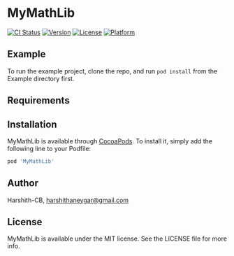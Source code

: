 # MyMathLib

[![CI Status](https://img.shields.io/travis/Harshith-CB/MyMathLib.svg?style=flat)](https://travis-ci.org/Harshith-CB/MyMathLib)
[![Version](https://img.shields.io/cocoapods/v/MyMathLib.svg?style=flat)](https://cocoapods.org/pods/MyMathLib)
[![License](https://img.shields.io/cocoapods/l/MyMathLib.svg?style=flat)](https://cocoapods.org/pods/MyMathLib)
[![Platform](https://img.shields.io/cocoapods/p/MyMathLib.svg?style=flat)](https://cocoapods.org/pods/MyMathLib)

## Example

To run the example project, clone the repo, and run `pod install` from the Example directory first.

## Requirements

## Installation

MyMathLib is available through [CocoaPods](https://cocoapods.org). To install
it, simply add the following line to your Podfile:

```ruby
pod 'MyMathLib'
```

## Author

Harshith-CB, harshithaneygar@gmail.com

## License

MyMathLib is available under the MIT license. See the LICENSE file for more info.
